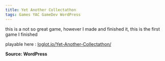 ```yaml
---
title: Yet Another Collectathon
tags: Games YAC GameDev WordPress
---
```


this is a not so great game, however I made and finished it, this is the first game I finished

playable here : [loglot.io/Yet-Another-Collectathon/](https://loglot.github.io/Yet-Another-Collectathon/)

**Source: WordPress**